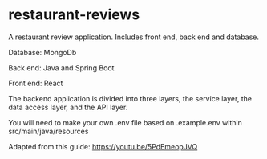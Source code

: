 # restaurant-reviews
 A restaurant review application. Includes front end, back end and database.


Database: MongoDb

Back end: Java and Spring Boot

Front end: React

The backend application is divided into three layers, the service layer, the data access layer, and the API layer.

You will need to make your own .env file based on .example.env within src/main/java/resources

Adapted from this guide: https://youtu.be/5PdEmeopJVQ
